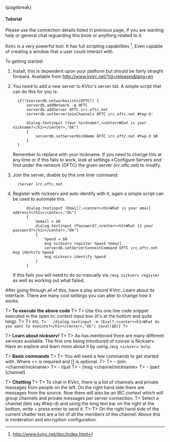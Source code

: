 {pagebreak}

#### Tutorial
Please use the connection details listed in previous page, if you are wanting help or general chat reguarding this book or anything related to it.

Kvirc is a very powerful tool. It has full scripting capabilities [^KVSDocs]. Even capable of creating a window that a user could interact with.

To getting started:

1. Install, this is dependent upon your platform but should be fairly straight forward. Available from http://www.kvirc.net/?id=releases&lang=en
2. You need to add a new server to KVirc's server list.
    A simple script that can do this for you is:
    
    ```KSL
      if(!$serverdb.networkexists(OFTC)) {
          serverdb.addNetwork -q OFTC
          serverdb.addServer OFTC irc.oftc.net
          serverdb.setServerJoinChannels OFTC irc.oftc.net #twp-d:

          dialog.textinput (Your nickname?,<center>What is your nickname?</h1></center>,"Ok")
          {
              serverdb.setServerNickName OFTC irc.oftc.net #twp-d $0
          }
      }
    ```
    Remember to replace <nick> with your nickname.
    If you need to change this at any time or if this fails to work, look at settings->Configure Servers and find under the network (OFTC) the given server (irc.oftc.net) to modify.
3. Join the server, doable by this one liner command:

    ```KSL
      /server irc.oftc.net
    ```
4. Register with nickserv and auto identify with it, again a simple script can be used to automate this.

    ```KSL
          dialog.textinput (Email?,<center><h1>What is your email address?</h1></center>,"Ok")
          {
              %email = $0
              dialog.textinput (Password?,<center><h1>What is your password?</h1></center>,"Ok")
              {
                  %pwsd = $0
                  msg nickserv register %pwsd %email
                  serverdb.setServerConnectCommand OFTC irc.oftc.net msg identify %pwsd
                  msg nickserv identify %pwsd
              }
          }
    ```
    If this fails you will need to do so manually via ``/msg nickserv register`` as well as working out what failed.

After going through all of this, have a play around KVirc. Learn about its interface. There are many cool settings you can alter to change how it works.

T> **To execute the above code**
T>
T> Use this one line code snippet executed in the open irc context input box (it's at the bottom and quite long).
T>
T> ``` KSL
T>   /dialog.textinput -m (Eval?,<center><h1>What do you want to execute?</h1></center>,"Ok") {eval($0)}
T> ```

T> **Learn about nickserv!**
T>
T> As has mentioned there are many different services available. The first one being introduced of course is Nickserv. Have an explore and learn more about it by using ``/msg nickserv help``.

T> **Basic commands**
T>
T> You will need a few commands to get started with. Where <> is required and [] is optional.
T>
T> - /join <channel/nickname>
T> - /quit
T> - /msg <channel/nickname> <msg>
T> - /part [channel]

T> **Chatting**
T>
T> To chat in KVirc, there is a list of channels and private messages from people on the left. On the right hand side there are messages from the source. Now there will also be an IRC context which will group channels and private messages per server connection.
T> Select a channel (lets say #twp-d) and using the long text bar on the right at the bottom, write + press enter to send it.
T>
T> On the right hand side of the current chatter text are a list of all the members of the channel. Above this is moderation and encryption configuration.

[^KVSDocs]: http://www.kvirc.net/doc/index.html